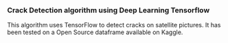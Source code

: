 ### Crack Detection algorithm using Deep Learning Tensorflow


This algorithm uses TensorFlow to detect cracks on satellite pictures. It has been tested on a Open Source dataframe available on Kaggle.



